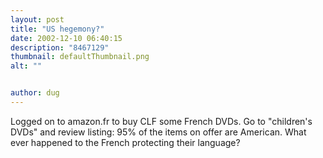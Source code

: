 ```yaml
---
layout: post
title: "US hegemony?"
date: 2002-12-10 06:40:15
description: "8467129"
thumbnail: defaultThumbnail.png
alt: ""


author: dug
---
```


<p>Logged on to amazon.fr to buy <span class="caps">CLF </span>some French <span class="caps">DVD</span>s. Go to "children's <span class="caps">DVD</span>s" and review listing: 95% of the items on offer are American. What ever happened to the French protecting their language?</p>

